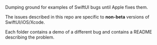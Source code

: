 Dumping ground for examples of SwiftUI bugs until Apple fixes them.

The issues described in this repo are specific to **non-beta** versions of SwiftUI/iOS/Xcode.

Each folder contains a demo of a different bug and contains a README describing the problem.
